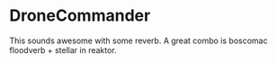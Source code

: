 DroneCommander
==============
This sounds awesome with some reverb. A great combo is boscomac floodverb + stellar in reaktor.
